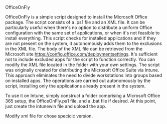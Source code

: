 OfficeOnFly

OfficeOnFly is a simple script designed to install the Microsoft Office package. The script consists of a .ps1 file and an XML file. It can be particularly useful when there's no option to distribute a uniform Office configuration with the same set of applications, or when it's not feasible to install everything. This script checks for installed applications and if they are not present on the system, it autonomously adds them to the exclusions in the XML file. The body of the XML file can be retrieved from the Microsoft site https://config.office.com/deploymentsettings. It's sufficient not to include excluded apps for the script to function correctly. You can modify the XML file located in the folder with your own settings. The script was originally created for distributing the Microsoft Office Suite via Intune. This approach eliminates the need to divide workstations into groups based on installed apps. The operations are carried out autonomously by the script, installing only the applications already present in the system.

To use it on Intune, simply construct a folder comprising a Microsoft Office 365 setup, the OfficeOnFly.ps1 file, and a .bat file if desired. At this point, just create the intunewin file and upload the app.

Modify xml file for chose specicic version.
  <Add OfficeClientEdition="64" Channel="SemiAnnual" Version="16.0.16130.20868">

